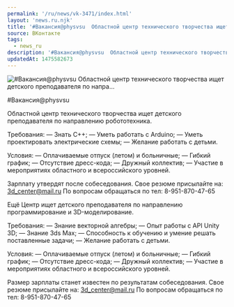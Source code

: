 ```yaml
---
permalink: '/ru/news/vk-3471/index.html'
layout: 'news.ru.njk'
title: '#Вакансия@physvsu  Областной центр технического творчества ищет детского преподавателя по напра'
source: ВКонтакте
tags:
  - news_ru
description: '#Вакансия@physvsu  Областной центр технического творчества ищет детского преподавателя по напра…'
updatedAt: 1475582673
---
```

![#Вакансия@physvsu  Областной центр технического творчества ищет детского преподавателя по напра…](https://sun9-11.userapi.com/impf/c638428/v638428501/1f6c/BH5WAQl8las.jpg?size=900x600&quality=96&proxy=1&sign=cf74bfb9a4f93231ac02dafef5f025db&c_uniq_tag=lOk9cEl8EtlpTpaVr1HC6HUyuWhme1_gu2mGuuO3cEM&type=album)

#Вакансия@physvsu

Областной центр технического творчества ищет детского преподавателя по направлению робототехника.

Требования:
— Знать С++;
— Уметь работать с Arduino;
— Уметь проектировать электрические схемы;
— Желание работать с детьми.

Условия:
— Оплачиваемые отпуск (летом) и больничные;
— Гибкий график;
— Отсутствие дресс-кода;
— Дружный коллектив;
— Участие в мероприятиях областного и всероссийского уровней.

Зарплату утвердят после собеседования.
Свое резюме присылайте на: 3d_center@mail.ru
По вопросам обращаться по тел: 8-951-870-47-65

Ещё Центр ищет детского преподавателя по направлению программирование и 3D-моделирование.

Требования:
— Знание векторной алгебры;
— Опыт работы с API Unity 3D;
— Знание 3ds Max;
— Способность к обучению и умение решать поставленные задачи;
— Желание работать с детьми.

Условия:
— Оплачиваемые отпуск (летом) и больничные;
— Гибкий график;
— Отсутствие дресс-кода;
— Дружный коллектив;
— Участие в мероприятиях областного и всероссийского уровней.

Размер зарплаты станет известен по результатам собеседования.
Свое резюме присылайте на: 3d_center@mail.ru
По вопросам обращаться по тел: 8-951-870-47-65
